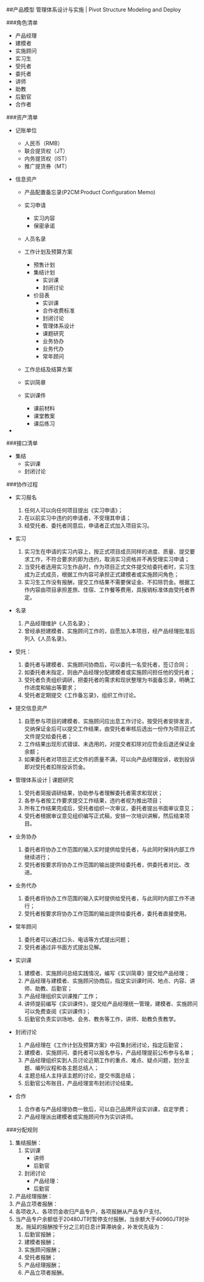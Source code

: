 ##产品模型
管理体系设计与实施 | Pivot Structure Modeling and Deploy

###角色清单
* 产品经理
* 建模者
* 实施顾问
* 实习生
* 受托者
* 委托者
* 讲师
* 助教
* 后勤官
* 合作者
 
###资产清单
* 记账单位
	* 人民币（RMB）
	* 联合提货权（JT）
	* 内务提货权（IST）
	* 推广提货券（MT）
* 信息资产
	* 产品配置备忘录(P2CM:Product Configuration Memo)
	* 实习申请
		* 实习内容
		* 保密承诺
	* 人员名录

	* 工作计划及预算方案
		* 预售计划
		* 集结计划
			* 实训课
			* 封闭讨论
		* 价目表
			* 实训课
			* 合作收费标准
			* 封闭讨论
			* 管理体系设计
			* 课题研究
			* 业务协办
			* 业务代办
			* 常年顾问
	* 工作总结及结算方案
	* 实训简章
	* 实训课件
		* 课前材料
		* 课堂教案
		* 课后练习

* 

###接口清单
* 集结
	* 实训课
	* 封闭讨论

###协作过程
* 实习报名
	1. 任何人可以向任何项目提出《实习申请》；
	2. 在以前实习中违约的申请者，不受理其申请；
	3. 经受托者、委托者同意后，申请者正式加入项目实习。

* 实习
	1. 实习生在申请的实习内容上，按正式项目成员同样的进度、质量、提交要求工作，不符合要求的即为违约，取消实习资格并不再受理实习申请；
	2. 当受托者选用实习生作品时，作为项目正式文件提交给委托者时，实习生成为正式成员，根据工作内容可承担正式建模者或实施顾问角色；
	3. 实习生工作没有报酬，提交工作结果不需要保证金、不扣除罚金。根据工作内容由项目承担差旅、住宿、工作餐等费用，具报销标准体由受托者界定。

* 名录
	1. 产品经理维护《人员名录》；
	2. 曾经承担建模者、实施顾问工作的，自愿加入本项目，经产品经理批准后列入《人员名录》。

* 受托：
	1. 委托者与建模者、实施顾问协商后，可以委托一名受托者，签订合同；
	2. 如委托者未指定，则由产品经理分配建模者或实施顾问担任他的受托者；
	3. 受托者负责组织调研，把委托者的需求和现状整理为书面备忘录，明确工作进度和输出等要求；
	4. 受托者定期提交《工作备忘录》，组织工作讨论。

* 提交信息资产
	1. 自愿参与项目的建模者、实施顾问应出息工作讨论，按受托者安排发言，交纳保证金后可以提交工作结果，由受托者审核后选出一份作为项目正式文件提交给委托者；
	2. 工作结果出现形式错误、未选用的，对提交者扣除对应罚金后退还保证金余额；
	3. 如果委托者对项目正式文件的质量不满，可以向产品经理投诉，收到投诉即对受托者扣除投诉罚金。

* 管理体系设计 | 课题研究
	1. 受托者简报调研结果，协助参与者理解委托者需求和现状；
	2. 各参与者按工作要求提交工作结果，违约者视为推出项目；
	3. 所有工作结果完成后，受托者组织一次审议，委托者提出书面审议意见；
	4. 受托者根据审议意见组织编写正式稿，安排一次培训讲解，然后结束项目。

* 业务协办
	1. 委托者将协办工作范围的输入实时提供给受托者，与此同时保持内部工作继续进行；
	2. 受托者按要求将协办工作范围的输出提供给委托者，供委托者对比、改进。

* 业务代办
	1. 委托者将协办工作范围的输入实时提供给受托者，与此同时内部工作不进行；
	2. 受托者按要求将协办工作范围的输出提供给委托者，委托者直接使用。

* 常年顾问
	1. 委托者可以通过口头、电话等方式提出问题；
	2. 受托者通过非书面方式提出见解。

* 实训课
	1. 建模者、实施顾问总结实践情况，编写《实训简章》提交给产品经理；
	2. 产品经理与建模者、实施顾问协商后，指定实训课时间、地点、内容、讲师、助教、后勤官；
	3. 产品经理组织实训课推广工作；
	4. 讲师提前编写《实训课件》，提交给产品经理统一管理，建模者、实施顾问可以免费查阅《实训课件》；
	5. 后勤官负责实训场地、会务、教务等工作，讲师、助教负责教学。 

* 封闭讨论
	1. 产品经理在《工作计划及预算方案》中召集封闭讨论，指定后勤官；
	2. 建模者、实施顾问、委托者可以报名参与，产品经理提前公布参与名单；
	3. 产品经理组织实到人员讨论近期工作的重点、难点、疑点问题，划分主题、编列议程和各主题总结人；
	4. 主题总结人主持该主题的讨论，提交书面总结；
	5. 后勤官公布账目，产品经理宣布封闭讨论结束。

* 合作
	1. 合作者与产品经理协商一致后，可以自己品牌开设实训课，自定学费；
	2. 产品经理派出建模者或实施顾问作为实训讲师。

###分配规则
1. 集结报酬：
	1. 实训课
		* 讲师
		* 后勤官
	2. 封闭讨论
		* 产品经理：
		* 后勤官
2. 产品经理报酬：
3. 产品立项者报酬：
4. 各项收入、各项罚金收归产品专户，各项报酬从产品专户支付。
5. 当产品专户余额低于20480JT时暂停支付报酬，当余额大于40960JT时补发。拖延的报酬按千分之三的日息计算滞纳金，补发优先级为：
	1. 后勤官报酬；
	2. 建模者报酬；
	3. 实施顾问报酬；
	4. 受托者报酬；
	5. 产品经理报酬；
	6. 产品立项者报酬。